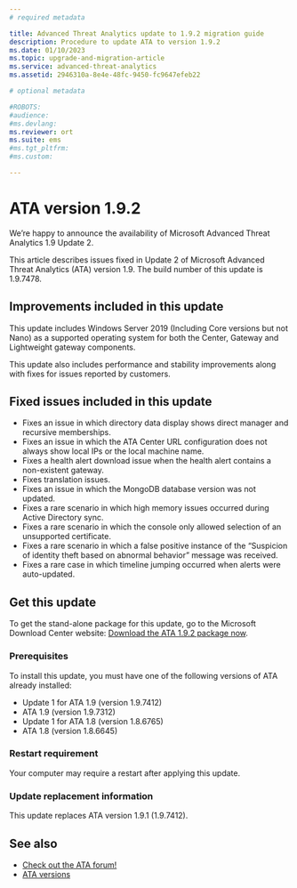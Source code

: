 ```yaml
---
# required metadata

title: Advanced Threat Analytics update to 1.9.2 migration guide
description: Procedure to update ATA to version 1.9.2
ms.date: 01/10/2023
ms.topic: upgrade-and-migration-article
ms.service: advanced-threat-analytics
ms.assetid: 2946310a-8e4e-48fc-9450-fc9647efeb22

# optional metadata

#ROBOTS:
#audience:
#ms.devlang:
ms.reviewer: ort
ms.suite: ems
#ms.tgt_pltfrm:
#ms.custom:

---
```


# ATA version 1.9.2

We’re happy to announce the availability of Microsoft Advanced Threat Analytics 1.9 Update 2.

This article describes issues fixed in Update 2 of Microsoft Advanced Threat Analytics (ATA) version 1.9. The build number of this update is 1.9.7478.

## Improvements included in this update

This update includes Windows Server 2019 (Including Core versions but not Nano) as a supported operating system for both the Center, Gateway and Lightweight gateway components.

This update also includes performance and stability improvements along with fixes for issues reported by customers.

## Fixed issues included in this update

- Fixes an issue in which directory data display shows direct manager and recursive memberships.
- Fixes an issue in which the ATA Center URL configuration does not always show local IPs or the local machine name.
- Fixes a health alert download issue when the health alert contains a non-existent gateway.
- Fixes translation issues.
- Fixes an issue in which the MongoDB database version was not updated.
- Fixes a rare scenario in which high memory issues occurred during Active Directory sync.
- Fixes a rare scenario in which the console only allowed selection of an unsupported certificate.
- Fixes a rare scenario in which a false positive instance of the “Suspicion of identity theft based on abnormal behavior” message was received.
- Fixes a rare case in which timeline jumping occurred when alerts were auto-updated.

## Get this update

To get the stand-alone package for this update, go to the Microsoft Download Center website:
[Download the ATA 1.9.2 package now](https://www.microsoft.com/en-us/download/details.aspx?id=56725).

### Prerequisites

To install this update, you must have one of the following versions of ATA already installed: 
- Update 1 for ATA 1.9 (version 1.9.7412)
- ATA 1.9 (version 1.9.7312)
- Update 1 for ATA 1.8 (version 1.8.6765)
- ATA 1.8 (version 1.8.6645)

### Restart requirement

Your computer may require a restart after applying this update.

### Update replacement information

This update replaces ATA version 1.9.1 (1.9.7412).


## See also

- [Check out the ATA forum!](https://social.technet.microsoft.com/Forums/security/home?forum=mata)
- [ATA versions](ata-versions.md)
